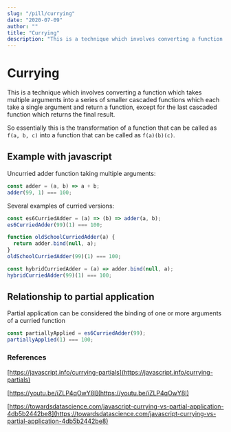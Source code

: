 ```yaml
---
slug: "/pill/currying"
date: "2020-07-09"
author: ""
title: "Currying"
description: "This is a technique which involves converting a function which takes multiple arguments into a series of smaller cascaded functions which each take a single argument and return a function, except for the last cascaded function which returns the final result."
---
```


# Currying

This is a technique which involves converting a function which takes multiple arguments into a series of smaller cascaded functions which each take a single argument and return a function, except for the last cascaded function which returns the final result.

So essentially this is the transformation of a function that can be called as `f(a, b, c)` into a function that can be called as `f(a)(b)(c)`.

## Example with javascript

Uncurried adder function taking multiple arguments:

```js
const adder = (a, b) => a + b;
adder(99, 1) === 100;
```

Several examples of curried versions:

```js
const es6CurriedAdder = (a) => (b) => adder(a, b);
es6CurriedAdder(99)(1) === 100;
```

```js
function oldSchoolCurriedAdder(a) {
  return adder.bind(null, a);
}
oldSchoolCurriedAdder(99)(1) === 100;
```

```js
const hybridCurriedAdder = (a) => adder.bind(null, a);
hybridCurriedAdder(99)(1) === 100;
```

## Relationship to partial application

Partial application can be considered the binding of one or more arguments of a curried function

```js
const partiallyApplied = es6CurriedAdder(99);
partiallyApplied(1) === 100;
```

### References

[https://javascript.info/currying-partials](https://javascript.info/currying-partials)

[https://youtu.be/iZLP4qOwY8I](https://youtu.be/iZLP4qOwY8I)

[https://towardsdatascience.com/javascript-currying-vs-partial-application-4db5b2442be8](https://towardsdatascience.com/javascript-currying-vs-partial-application-4db5b2442be8)
